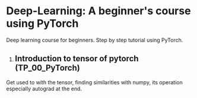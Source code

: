 # Deep-Learning: A beginner's course using PyTorch
Deep learning course for beginners. Step by step tutorial using PyTorch.
1. ## Introduction to tensor of pytorch (**TP_00_PyTorch**)
Get used to with the tensor, finding similarities with numpy, its operation especially autograd at the end.
